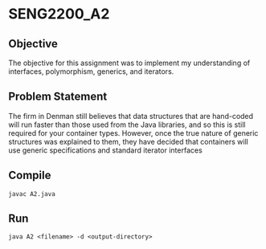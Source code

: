 # SENG2200_A2

## Objective

The objective for this assignment was to implement my understanding of interfaces, polymorphism, generics, and iterators.

## Problem Statement

The firm in Denman still believes that data structures that are hand-coded will run faster than those used from the Java libraries, and so this is still required for your container types. However, once the true nature of generic structures was explained to them, they have decided that containers will use generic specifications and standard iterator interfaces

## Compile

`javac A2.java`

## Run

`java A2 <filename> -d <output-directory>`
